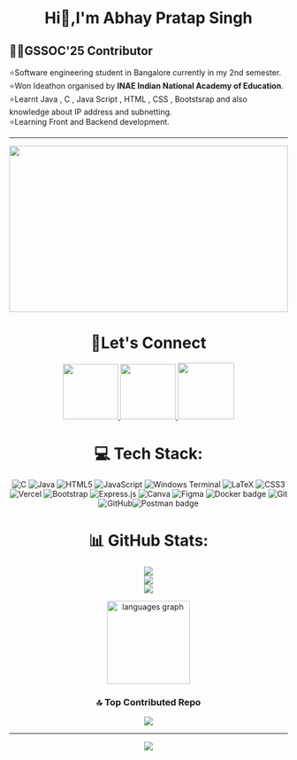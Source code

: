 <div align="center"> <h1>Hi👋,I'm Abhay Pratap Singh</h1>
<div align="left">
<h2>👨‍💻GSSOC'25 Contributor</h2>
⭐Software engineering student in Bangalore currently in my 2nd semester.<br>
⭐Won Ideathon organised by <b>INAE Indian National Academy of Education</b>.<br>
⭐Learnt Java , C , Java Script , HTML , CSS , Bootstsrap and also knowledge about  IP address and subnetting.<br>
⭐Learning Front and Backend development.
</div>
<hr>

<img src="https://github.com/Anmol-Baranwal/Cool-GIFs-For-GitHub/assets/74038190/0c7eb6ed-663b-4ce4-bfbd-18239a38ba1b" align="center" width= "100%" height="300"/>
<h1>🤝Let's Connect</h1>
<div align="center">



  <a href="https://www.linkedin.com/in/abhayypratap24"  target="_blank">
    <img src="https://user-images.githubusercontent.com/74038190/235294012-0a55e343-37ad-4b0f-924f-c8431d9d2483.gif" width="100">
  </a>
   <a href="https://www.instagram.com/_pratap_abhayy/" target="_blank">
    <img src="https://user-images.githubusercontent.com/74038190/235294013-a33e5c43-a01c-43f6-b44d-a406d8b4ab75.gif" width="100">
  </a>  
<a href="mailto:workatabhay001@gmail.com">
    <img src="https://github.com/Fyxod/fyxod/assets/140262636/cb0f74c5-b3a2-44c2-836c-be63d0f56025" width="102" />
  
  </a>
  </div>


# 💻 Tech Stack:
![C](https://img.shields.io/badge/c-%2300599C.svg?style=for-the-badge&logo=c&logoColor=white) ![Java](https://img.shields.io/badge/java-%23ED8B00.svg?style=for-the-badge&logo=openjdk&logoColor=white) ![HTML5](https://img.shields.io/badge/html5-%23E34F26.svg?style=for-the-badge&logo=html5&logoColor=white) ![JavaScript](https://img.shields.io/badge/javascript-%23323330.svg?style=for-the-badge&logo=javascript&logoColor=%23F7DF1E) ![Windows Terminal](https://img.shields.io/badge/Windows%20Terminal-%234D4D4D.svg?style=for-the-badge&logo=windows-terminal&logoColor=white) ![LaTeX](https://img.shields.io/badge/latex-%23008080.svg?style=for-the-badge&logo=latex&logoColor=white) ![CSS3](https://img.shields.io/badge/css3-%231572B6.svg?style=for-the-badge&logo=css3&logoColor=white) ![Vercel](https://img.shields.io/badge/vercel-%23000000.svg?style=for-the-badge&logo=vercel&logoColor=white) ![Bootstrap](https://img.shields.io/badge/bootstrap-%238511FA.svg?style=for-the-badge&logo=bootstrap&logoColor=white) ![Express.js](https://img.shields.io/badge/express.js-%23404d59.svg?style=for-the-badge&logo=express&logoColor=%2361DAFB) ![Canva](https://img.shields.io/badge/Canva-%2300C4CC.svg?style=for-the-badge&logo=Canva&logoColor=white) ![Figma](https://img.shields.io/badge/figma-%23F24E1E.svg?style=for-the-badge&logo=figma&logoColor=white) ![Docker badge](https://img.shields.io/badge/docker-%232496ED.svg?style=for-the-badge&logo=docker&logoColor=white)
![Git](https://img.shields.io/badge/git-%23F05033.svg?style=for-the-badge&logo=git&logoColor=white) ![GitHub](https://img.shields.io/badge/github-%23121011.svg?style=for-the-badge&logo=github&logoColor=white)![Postman badge](https://img.shields.io/badge/postman-%23FF6C37.svg?style=for-the-badge&logo=postman&logoColor=white)

# 📊 GitHub Stats:
![](https://github-readme-stats.vercel.app/api?username=Abhay-aps001&theme=dark&hide_border=false&include_all_commits=true&count_private=true)<br/>
![](https://nirzak-streak-stats.vercel.app/?user=Abhay-aps001&theme=dark&hide_border=false)<br/>
![](https://github-readme-stats.vercel.app/api/top-langs/?username=Abhay-aps001&theme=dark&hide_border=false&include_all_commits=true&count_private=true&layout=compact)
<br>
 
<img src="https://komarev.com/ghpvc/?username=Abhay-aps001&color=green" width="150" alt="languages graph" />

 <!-- ## 🏆 GitHub Trophies
![](https://github-profile-trophy.vercel.app/?username=Abhay-aps001&theme=radical&no-frame=false&no-bg=false&margin-w=4) -->
<br>

### 🔝 Top Contributed Repo
![](https://github-contributor-stats.vercel.app/api?username=Abhay-aps001&limit=5&theme=dark&combine_all_yearly_contributions=true)

---
[![](https://visitcount.itsvg.in/api?id=Abhay-aps001&icon=0&color=0)](https://visitcount.itsvg.in)
